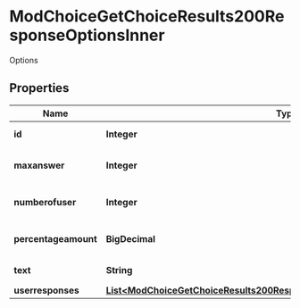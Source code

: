 

# ModChoiceGetChoiceResults200ResponseOptionsInner

Options

## Properties

| Name | Type | Description | Notes |
|------------ | ------------- | ------------- | -------------|
|**id** | **Integer** | choice instance id |  [optional] |
|**maxanswer** | **Integer** | maximum number of answers |  [optional] |
|**numberofuser** | **Integer** | number of users answers |  [optional] |
|**percentageamount** | **BigDecimal** | percentage of users answers |  [optional] |
|**text** | **String** | text of the choice |  [optional] |
|**userresponses** | [**List&lt;ModChoiceGetChoiceResults200ResponseOptionsInnerUserresponsesInner&gt;**](ModChoiceGetChoiceResults200ResponseOptionsInnerUserresponsesInner.md) |  |  [optional] |




